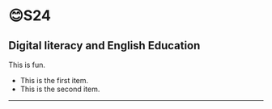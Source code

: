 # 😊S24

## Digital literacy and English Education

This is fun.

+ This is the first item.
+ This is the second item.


---

